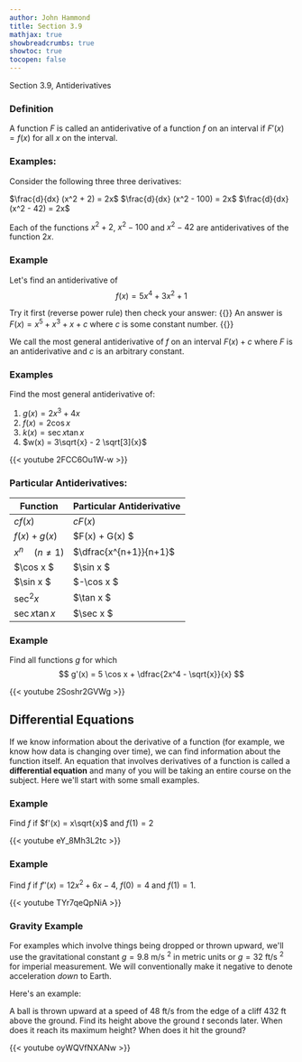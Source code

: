```yaml
---
author: John Hammond
title: Section 3.9
mathjax: true
showbreadcrumbs: true
showtoc: true
tocopen: false
---
```


Section 3.9, Antiderivatives
<!--more-->

### Definition
A function $F$ is called an antiderivative of a function $f$ on an interval if $F'(x) = f(x)$ for all $x$ on the interval.

### Examples: 
Consider the following three three derivatives: 

$\frac{d}{dx} (x^2 + 2) = 2x$
$\frac{d}{dx} (x^2 - 100) = 2x$
$\frac{d}{dx} (x^2 - 42) = 2x$

Each of the functions $x^2 + 2$, $x^2 - 100$ and $x^2 - 42$ are antiderivatives of  the function $2x$. 

### Example
Let's find an antiderivative of 
$$
f(x) = 5x^4 + 3x^2 + 1
$$

Try it first (reverse power rule) then check your answer:
{{<spoiler>}}
An answer is $F(x) = x^5 + x^3 + x + c$ where $c$ is some constant number.
{{</spoiler>}}

We call the most general antiderivative of $f$ on an interval $F(x) + c$ where $F$ is an antiderivative and $c$ is an arbitrary constant.

### Examples
Find the most general antiderivative of:
1. $g(x) = 2x^3 + 4x$
2. $f(x) = 2 \cos x$
3. $k(x) = \sec x \tan x$ 
3. $w(x) = 3\sqrt{x} - 2 \sqrt[3]{x}$

{{< youtube 2FCC6Ou1W-w >}}


### Particular Antiderivatives:

| Function       | Particular Antiderivative |
|----------------|---------------------------|
| $cf(x)$          | $cF(x)$                     |
| $f(x) + g(x)$    | $F(x) + G(x)   $            |
| $x^n \hspace{1em} (n \ne 1)$ | $\dfrac{x^{n+1}}{n+1}$      |
| $\cos x  $       | $\sin x              $      |
| $\sin x  $       | $-\cos x             $      |
| $\sec^2 x$       | $\tan x              $      |
| $\sec x \tan x$  | $\sec x              $      |


### Example

Find all functions $g$ for which 
$$
g'(x) = 5 \cos x + \dfrac{2x^4 - \sqrt{x}}{x}
$$

{{< youtube 2Soshr2GVWg >}}

## Differential Equations

If we know information about the derivative of a function (for example, we know how data is changing over time), we can find information about the function itself. An equation that involves derivatives of a function is called a **differential equation** and many of you will be taking an entire course on the subject. Here we'll start with some small examples.

### Example
Find $f$ if $f'(x) = x\sqrt{x}$ and $f(1) = 2$

{{< youtube eY_8Mh3L2tc >}}


### Example 
Find $f$ if $f''(x) = 12x^2 + 6x - 4$, $f(0) = 4$ and $f(1) = 1$. 

{{< youtube TYr7qeQpNiA >}}

### Gravity Example
For examples which involve things being dropped or thrown upward, we'll use the gravitational constant $g = 9.8$ m/s $^2$ in metric units or $g = 32$ ft/s $^2$ for imperial measurement. We will conventionally make it negative to denote acceleration *down* to Earth.

Here's an example:

A ball is thrown upward at a speed of 48 ft/s from the edge of a cliff 432 ft above the ground. Find its height above the ground $t$ seconds later. When does it reach its maximum height? When does it hit the ground?

{{< youtube oyWQVfNXANw >}}